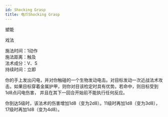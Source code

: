 ```yaml
---
id: Shocking Grasp
title: 电爪Shocking Grasp
---
```


塑能

戏法

施法时间：1动作  
施法距离：触及  
法术成分：V、S  
持续时间：立即  


你的手上发出闪电，并对你触碰的一个生物发动电击。对目标发动一次近战法术攻击。如果目标穿着金属护甲，则你对目该检定时具有优势。若命中，则目标受到1d8点闪电伤害，
并且在其下一回合开始前不能执行任何反应。


你到达5级时，该法术的伤害增加1d8（变为2d8）。11级时再加1d8（变为3d8），17级时再加1d8（变为4d8）。
